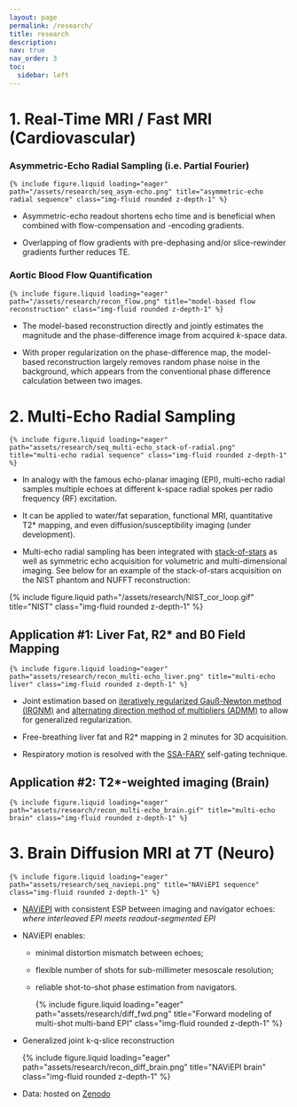 ```yaml
---
layout: page
permalink: /research/
title: research
description:
nav: true
nav_order: 3
toc:
  sidebar: left
---
```


# 1. Real-Time MRI / Fast MRI (Cardiovascular)

### Asymmetric-Echo Radial Sampling (i.e. Partial Fourier)

    {% include figure.liquid loading="eager" path="/assets/research/seq_asym-echo.png" title="asymmetric-echo radial sequence" class="img-fluid rounded z-depth-1" %}

- Asymmetric-echo readout shortens echo time and is beneficial when combined with flow-compensation and -encoding gradients.

- Overlapping of flow gradients with pre-dephasing and/or slice-rewinder gradients further reduces TE.

### Aortic Blood Flow Quantification

    {% include figure.liquid loading="eager" path="/assets/research/recon_flow.png" title="model-based flow reconstruction" class="img-fluid rounded z-depth-1" %}

- The model-based reconstruction directly and jointly estimates the magnitude and the phase-difference image from acquired _k_-space data.

- With proper regularization on the phase-difference map, the model-based reconstruction largely removes random phase noise in the background, which appears from the conventional phase difference calculation between two images.

# 2. Multi-Echo Radial Sampling

    {% include figure.liquid loading="eager" path="assets/research/seq_multi-echo_stack-of-radial.png" title="multi-echo radial sequence" class="img-fluid rounded z-depth-1" %}

- In analogy with the famous echo-planar imaging (EPI), multi-echo radial samples multiple echoes at different k-space radial spokes per radio frequency (RF) excitation.

- It can be applied to water/fat separation, functional MRI, quantitative T2\* mapping, and even diffusion/susceptibility imaging (under development).

- Multi-echo radial sampling has been integrated with [stack-of-stars](http://www.koreascience.or.kr/article/JAKO201430754387343.page) as well as symmetric echo acquisition for volumetric and multi-dimensional imaging. See below for an example of the stack-of-stars acquisition on the NIST phantom and NUFFT reconstruction:

<div class="row justify-content-sm-center">
  <div class="col-sm-4 mt-3 mt-md-0">
    {% include figure.liquid path="/assets/research/NIST_cor_loop.gif" title="NIST" class="img-fluid rounded z-depth-1" %}
  </div>
</div>

## Application #1: Liver Fat, R2\* and B0 Field Mapping

    {% include figure.liquid loading="eager" path="assets/research/recon_multi-echo_liver.png" title="multi-echo liver" class="img-fluid rounded z-depth-1" %}

- Joint estimation based on [iteratively regularized Gauß-Newton method (IRGNM)](https://onlinelibrary.wiley.com/doi/full/10.1002/mrm.21691) and [alternating direction method of multipliers (ADMM)](https://stanford.edu/~boyd/papers/pdf/admm_distr_stats.pdf) to allow for generalized regularization.

- Free-breathing liver fat and R2\* mapping in 2 minutes for 3D acquisition.

- Respiratory motion is resolved with the [SSA-FARY](https://ieeexplore.ieee.org/document/9057630) self-gating technique.

## Application #2: T2\*-weighted imaging (Brain)

    {% include figure.liquid loading="eager" path="assets/research/recon_multi-echo_brain.gif" title="multi-echo brain" class="img-fluid rounded z-depth-1" %}

# 3. Brain Diffusion MRI at 7T (Neuro)

    {% include figure.liquid loading="eager" path="assets/research/seq_naviepi.png" title="NAViEPI sequence" class="img-fluid rounded z-depth-1" %}

- [NAViEPI](https://github.com/ZhengguoTan/NAViEPI) with consistent ESP between imaging and navigator echoes: _where interleaved EPI meets readout-segmented EPI_

- NAViEPI enables:

  - minimal distortion mismatch between echoes;
  - flexible number of shots for sub-millimeter mesoscale resolution;
  - reliable shot-to-shot phase estimation from navigators.

    {% include figure.liquid loading="eager" path="assets/research/diff_fwd.png" title="Forward modeling of multi-shot multi-band EPI" class="img-fluid rounded z-depth-1" %}

- Generalized joint k-q-slice reconstruction

  {% include figure.liquid loading="eager" path="assets/research/recon_diff_brain.png" title="NAViEPI brain" class="img-fluid rounded z-depth-1" %}

- Data: hosted on [Zenodo](https://zenodo.org/records/10474402)
